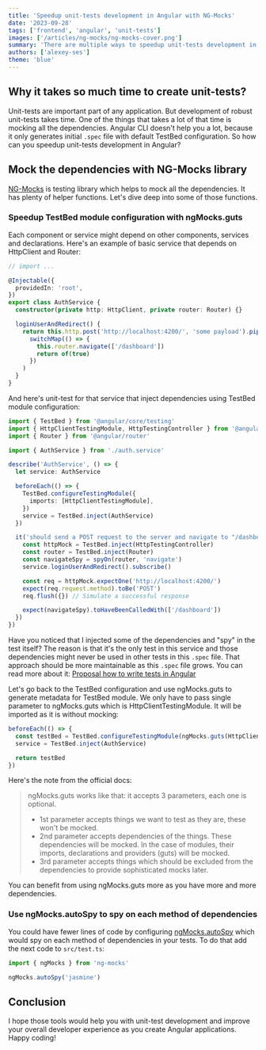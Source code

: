 ```yaml
---
title: 'Speedup unit-tests development in Angular with NG-Mocks'
date: '2023-09-28'
tags: ['frontend', 'angular', 'unit-tests']
images: ['/articles/ng-mocks/ng-mocks-cover.png']
summary: 'There are multiple ways to speedup unit-tests development in Angular. Let me show you one of them.'
authors: ['alexey-ses']
theme: 'blue'
---
```


## Why it takes so much time to create unit-tests?

Unit-tests are important part of any application. But development of robust unit-tests takes time. One of the things that takes a lot of that time is mocking all the dependencies. Angular CLI doesn't help you a lot, because it only generates initial `.spec` file with default TestBed configuration. So how can you speedup unit-tests development in Angular?

## Mock the dependencies with NG-Mocks library

[NG-Mocks](https://ng-mocks.sudo.eu/) is testing library which helps to mock all the dependencies. It has plenty of helper functions. Let's dive deep into some of those functions.

### Speedup TestBed module configuration with ngMocks.guts

Each component or service might depend on other components, services and declarations. Here's an example of basic service that depends on HttpClient and Router:

```typescript
// import ...

@Injectable({
  providedIn: 'root',
})
export class AuthService {
  constructor(private http: HttpClient, private router: Router) {}

  loginUserAndRedirect() {
    return this.http.post('http://localhost:4200/', 'some payload').pipe(
      switchMap(() => {
        this.router.navigate(['/dashboard'])
        return of(true)
      })
    )
  }
}
```

And here's unit-test for that service that inject dependencies using TestBed module configuration:

```typescript
import { TestBed } from '@angular/core/testing'
import { HttpClientTestingModule, HttpTestingController } from '@angular/common/http/testing'
import { Router } from '@angular/router'

import { AuthService } from './auth.service'

describe('AuthService', () => {
  let service: AuthService

  beforeEach(() => {
    TestBed.configureTestingModule({
      imports: [HttpClientTestingModule],
    })
    service = TestBed.inject(AuthService)
  })

  it('should send a POST request to the server and navigate to "/dashboard" on success', () => {
    const httpMock = TestBed.inject(HttpTestingController)
    const router = TestBed.inject(Router)
    const navigateSpy = spyOn(router, 'navigate')
    service.loginUserAndRedirect().subscribe()

    const req = httpMock.expectOne('http://localhost:4200/')
    expect(req.request.method).toBe('POST')
    req.flush({}) // Simulate a successful response

    expect(navigateSpy).toHaveBeenCalledWith(['/dashboard'])
  })
})
```

Have you noticed that I injected some of the dependencies and "spy" in the test itself? The reason is that it's the only test in this service and those dependencies might never be used in other tests in this `.spec` file. That approach should be more maintainable as this `.spec` file grows. You can read more about it: [Proposal how to write tests in Angular](https://ng-mocks.sudo.eu/extra/how-to-write-tests)

Let's go back to the TestBed configuration and use ngMocks.guts to generate metadata for TestBed module. We only have to pass single parameter to ngMocks.guts which is HttpClientTestingModule. It will be imported as it is without mocking:

```typescript
beforeEach(() => {
  const testBed = TestBed.configureTestingModule(ngMocks.guts(HttpClientTestingModule))
  service = TestBed.inject(AuthService)

  return testBed
})
```

Here's the note from the official docs:

> ngMocks.guts works like that: it accepts 3 parameters, each one is optional.
>
> - 1st parameter accepts things we want to test as they are, these won't be mocked.
> - 2nd parameter accepts dependencies of the things. These dependencies will be mocked. In the case of modules, their imports, declarations and providers (guts) will be mocked.
> - 3rd parameter accepts things which should be excluded from the dependencies to provide sophisticated mocks later.

You can benefit from using ngMocks.guts more as you have more and more dependencies.

### Use ngMocks.autoSpy to spy on each method of dependencies

You could have fewer lines of code by configuring [ngMocks.autoSpy](https://ng-mocks.sudo.eu/extra/auto-spy) which would spy on each method of dependencies in your tests. To do that add the next code to `src/test.ts`:

```typescript title="src/test.ts"
import { ngMocks } from 'ng-mocks'

ngMocks.autoSpy('jasmine')
```

## Conclusion

I hope those tools would help you with unit-test development and improve your overall developer experience as you create Angular applications. Happy coding!
